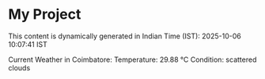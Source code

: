 # My Project

This content is dynamically generated in Indian Time (IST): 2025-10-06 10:07:41 IST


Current Weather in Coimbatore:
Temperature: 29.88 °C
Condition: scattered clouds
